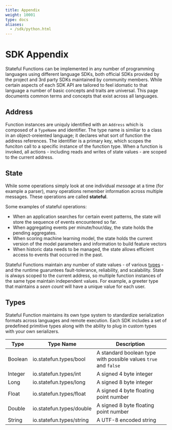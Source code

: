 ```yaml
---
title: Appendix
weight: 10001
type: docs
aliases:
  - /sdk/python.html
---
```

<!--
Licensed to the Apache Software Foundation (ASF) under one
or more contributor license agreements.  See the NOTICE file
distributed with this work for additional information
regarding copyright ownership.  The ASF licenses this file
to you under the Apache License, Version 2.0 (the
"License"); you may not use this file except in compliance
with the License.  You may obtain a copy of the License at

  http://www.apache.org/licenses/LICENSE-2.0

Unless required by applicable law or agreed to in writing,
software distributed under the License is distributed on an
"AS IS" BASIS, WITHOUT WARRANTIES OR CONDITIONS OF ANY
KIND, either express or implied.  See the License for the
specific language governing permissions and limitations
under the License.
-->

# SDK Appendix

Stateful Functions can be implemented in any number of programming languages using different language SDKs, both official SDKs provided by the project and 3rd party SDKs maintained by community members. While certain aspects of each SDK API are tailored to feel idomatic to that language a number of basic concepts and traits are universal. This page documents common terms and concepts that exist across all languages.

## Address

Function instances are uniquly identified with an `Address` which is composed of a `TypeName` and identifier. The type name is similiar to a class in an object-oreiented language; it declares what sort of function the address references. The identifier is a primary key, which scopes the funciton call to a specific instance of the function type. When a function is invoked, all actions - including reads and writes of state values - are scoped to the current address. 

## State

While some operations simply look at one individual _message_ at a time (for example a parser), many operations remember information across multiple messages. These operations are called **stateful**. 

Some examples of stateful operations:
* When an application searches for certain event patterns, the state will store the sequence of events encountered so far.
* When aggregating events per minute/hour/day, the state holds the pending aggregates.
* When scoring machine learning model, the state holds the current version of the model parameters and information to build feature vectors
* When historic data needs to be managed, the state allows efficient access to events that occurred in the past.

Stateful Functions maintain any number of state values - of various [types](#types) - and the runtime guaruntees fault-tolerance, reliability, and scalability. State is always scoped to the current address, so multiple function instances of the same type maintain independent values. For example, a greeter type that maintains a _seen count_ will have a unique value for each user.

## Types

Stateful Function maintains its own type system to standardize serialization formats across languages and remote execution. Each SDK includes a set of predefined primitive types along with the ability to plug in custom types with your own serializers. 

| Type | Type Name | Description |
|------|-----------|-------------|
| Boolean | io.statefun.types/bool | A standard boolean type with possible values `true` and `false` |
| Integer | io.statefun.types/int | A signed 4 byte integer |
| Long | io.statefun.types/long | A signed 8 byte integer |
| Float | io.statefun.types/float | A signed 4 byte floating point number |
| Double | io.statefun.types/double | A signed 8 byte floating point number |
| String | io.statefun.types/string | A UTF-8 encoded string |

